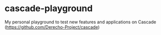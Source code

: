 # cascade-playground
My personal playground to test new features and applications on Cascade (https://github.com/Derecho-Project/cascade)
